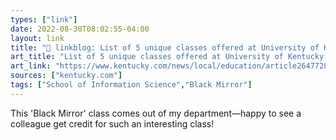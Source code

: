```yaml
---
types: ["link"]
date: 2022-08-30T08:02:55-04:00
layout: link
title: "🔗 linkblog: List of 5 unique classes offered at University of Kentucky | Lexington Herald Leader'"
art_title: "List of 5 unique classes offered at University of Kentucky | Lexington Herald Leader"
art_link: "https://www.kentucky.com/news/local/education/article264772859.html"
sources: ["kentucky.com"]
tags: ["School of Information Science","Black Mirror"]
---
```

This 'Black Mirror' class comes out of my department—happy to see a colleague get credit for such an interesting class!
 
